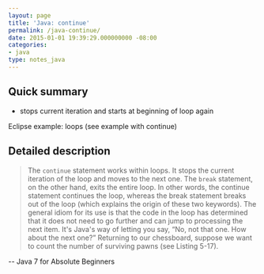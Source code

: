```yaml
---
layout: page
title: 'Java: continue'
permalink: /java-continue/
date: 2015-01-01 19:39:29.000000000 -08:00
categories:
- java
type: notes_java
---
```


## Quick summary 

* stops current iteration and starts at beginning of loop again

Eclipse example: loops (see example with continue)

## Detailed description

> The `continue` statement works within loops. It stops the current iteration of the loop and moves to the next one. The `break` statement, on the other hand, exits the entire loop. In other words, the continue statement continues the loop, whereas the break statement breaks out of the loop (which explains the origin of these two keywords). The general idiom for its use is that the code in the loop has determined that it does not need to go further and can jump to processing the next item. It's Java's way of letting you say, “No, not that one. How about the next one?” Returning to our chessboard, suppose we want to count the number of surviving pawns (see Listing 5-17).

-- Java 7 for Absolute Beginners
